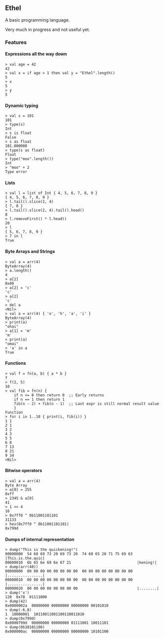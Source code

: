## Ethel

A basic programming language.

Very much in progress and not useful yet.

### Features

#### Expressions all the way down

```
> val age = 42
42
> val x = if age > 1 then val y = "Ethel".length()
5
> x
5
> y
5
```

#### Dynamic typing

```
> val s = 101
101
> type(s)
Int
> s is float
False
> s as float
101.000000
> type(s as float)
Float
> type("moo".length())
Int
> "moo" + 2
Type error
```

#### Lists

```
> val l = list of Int { 4, 5, 6, 7, 8, 9 }
{ 4, 5, 6, 7, 8, 9 }
> l.tail().slice(2, 4)
{ 7, 8 }
> l.tail().slice(2, 4).tail().head()
8
> l.removeFirst() * l.head()
20
> l
{ 5, 6, 7, 8, 9 }
> 7 in l
True
```

#### Byte Arrays and Strings

```
> val a = arr(4)
ByteArray(4)
> a.length()
4
> a[2]
0x00
> a[2] = 'c'
'c'
> a[2]
'c'
> del a
<Nil>
> val a = arr(4) { 'o', 'h', 'a', 'i' }
ByteArray(4)
> print(a)
"ohai"
> a[1] = 'm'
'm'
> print(a)
"omai"
> 'a' in a
True
```

#### Functions

```
> val f = fn(a, b) { a * b }
f
> f(2, 5)
10
> val fib = fn(n) {
    if n <= 0 then return 0  ;; Early returns
    if n == 1 then return 1
    fib(n - 2) + fib(n - 1)  ;; Last expr is still normal result value
    }
Function
> for i in 1..10 { print(i, fib(i)) }
1 1
2 1
3 2
4 3
5 5
6 8
7 13
8 21
9 34
<Nil>
```

#### Bitwise operators

```
> val a = arr(4)
Byte Array
> a[0] = 255
0xff
> 2345 & a[0]
41
> 1 << 4
16
> 0x7ff0 ^ 0b11001101101
31133
> hex(0x7ff0 ^ 0b11001101101)
0x799d
```

#### Dumps of internal representation

```
> dump("This is the quickening!")
00000000  54 68 69 73 20 69 73 20  74 68 65 20 71 75 69 63  |This.is.the.quic|
00000010  6b 65 6e 69 6e 67 21                              |kening!|
> dump(arr(40))
00000000  00 00 00 00 00 00 00 00  00 00 00 00 00 00 00 00  |................|
00000010  00 00 00 00 00 00 00 00  00 00 00 00 00 00 00 00  |................|
00000020  00 00 00 00 00 00 00 00                           |........|
> dump('x')
120  0x78  01111000
> dump(42)
0x0000002a  00000000 00000000 00000000 00101010
> dump(-6.8)
1  10000001  10110011001100110011010
> dump(0x799d)
0x0000799d  00000000 00000000 01111001 10011101
> dump(0b10101100)
0x000000ac  00000000 00000000 00000000 10101100
```

